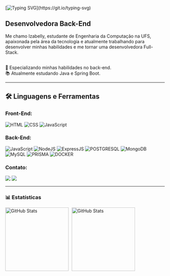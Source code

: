 [![Typing SVG](https://readme-typing-svg.herokuapp.com?font=Kanit&color=FFDAB9&background=FFFFFF00&vCenter=true&lines=%F0%9F%91%8B+Olá+Seja+Bem-vindo(a)!;%E2%98%95+Me+chamo+Izabelly+Martins!;)](https://git.io/typing-svg)

## Desenvolvedora Back-End
Me chamo Izabelly, estudante de Engenharia da Computação na UFS, apaixonada pela área da tecnologia e atualmente trabalhando para desenvolver minhas habilidades e me tornar uma desenvolvedora Full-Stack.

<br>
🌱 Especializando minhas habilidades no back-end.
<br>
📚 Atualmente estudando Java e Spring Boot.
<br>

---

<div align="left">
 <h2 align="left">🛠️ Linguagens e Ferramentas</h2>
 
### Front-End:
![HTML](https://img.shields.io/badge/HTML5-E34F26?style=for-the-badge&logo=html5&logoColor=white)
![CSS](https://img.shields.io/badge/CSS3-1572B6?style=for-the-badge&logo=css3&logoColor=white)
![JavaScript](https://img.shields.io/badge/JavaScript-F7DF1E?style=for-the-badge&logo=javascript&logoColor=black)
 
### Back-End:
![JavaScript](https://img.shields.io/badge/JavaScript-F7DF1E?style=for-the-badge&logo=javascript&logoColor=black)
![NodeJS](https://img.shields.io/badge/Node.js-43853D?style=for-the-badge&logo=node.js&logoColor=white)
![ExpressJS](https://img.shields.io/badge/Express.js-404D59?style=for-the-badge)
![POSTGRESQL](https://img.shields.io/badge/PostgreSQL-316192?style=for-the-badge&logo=postgresql&logoColor=white)
![MongoDB](https://img.shields.io/badge/MongoDB-4EA94B?style=for-the-badge&logo=mongodb&logoColor=white)
![MySQL](https://img.shields.io/badge/MySQL-005C84?style=for-the-badge&logo=mysql&logoColor=white)
![PRISMA](https://img.shields.io/badge/Prisma-3982CE?style=for-the-badge&logo=Prisma&logoColor=white)
![DOCKER](https://img.shields.io/badge/Docker-2CA5E0?style=for-the-badge&logo=docker&logoColor=white)

### Contato:
<a href="mailto:izabellymartins820@gmail.com"><img src="https://img.shields.io/badge/-Gmail-%23333?style=for-the-badge&logo=gmail&logoColor=white" target="_blank"></a>
<a href="https://www.linkedin.com/in/izabellymartins/" target="_blank"><img src="https://img.shields.io/badge/-LinkedIn-%230077B5?style=for-the-badge&logo=linkedin&logoColor=white" target="_blank"></a>

---

### 📊 Estatísticas

<div style="display: flex; flex-direction: row;">
  <img 
    alt="GitHub Stats" 
    height="200" 
    src="https://github-readme-stats.vercel.app/api?username=IzabellyMartins&show_icons=true&theme=tokyonight&include_all_commits=true&locale=pt-br" 
    style="margin-right: 10px;" 
  />
  <img 
    alt="GitHub Stats" 
    height="200" 
    src="https://github-readme-stats.vercel.app/api/top-langs/?username=IzabellyMartins&theme=tokyonight&layout=compact&custom_title=Tecnologias&langs_count=9" 
  />
</div>







